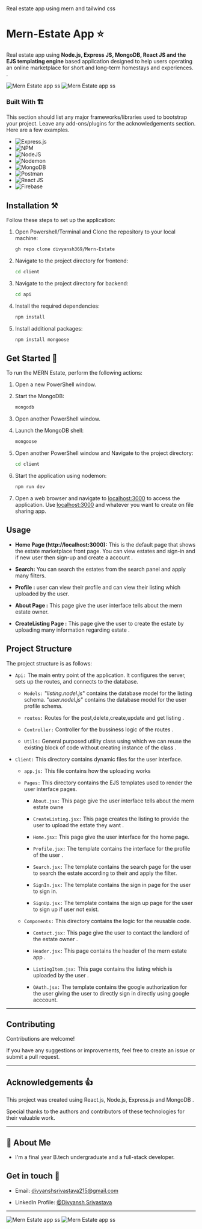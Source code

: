 # 
Real estate app using mern and tailwind css

# Mern-Estate App ⭐

Real estate app using **Node.js, Express JS, MongoDB, React JS and the EJS templating engine** based application designed to help users operating an online marketplace for short and long-term homestays and experiences. .


![Mern Estate app ss](https://github.com/divyansh369/Mern-Estate/blob/main/upload/Screenshot%20(138).png)
![Mern Estate app ss](https://github.com/divyansh369/Mern-Estate/blob/main/upload/Screenshot%20(139).png)


### Built With 🏗️

This section should list any major frameworks/libraries used to bootstrap your project. Leave any add-ons/plugins for the acknowledgements section. Here are a few examples.

* ![Express.js](https://img.shields.io/badge/express.js-%23404d59.svg?style=for-the-badge&logo=express&logoColor=%2361DAFB)
* ![NPM](https://img.shields.io/badge/NPM-%23CB3837.svg?style=for-the-badge&logo=npm&logoColor=white)
* ![NodeJS](https://img.shields.io/badge/node.js-6DA55F?style=for-the-badge&logo=node.js&logoColor=white)
* ![Nodemon](https://img.shields.io/badge/NODEMON-%23323330.svg?style=for-the-badge&logo=nodemon&logoColor=%BBDEAD)
* ![MongoDB](https://img.shields.io/badge/MongoDB-%234ea94b.svg?style=for-the-badge&logo=mongodb&logoColor=white)
* ![Postman](https://img.shields.io/badge/Postman-FF6C37?style=for-the-badge&logo=postman&logoColor=white)
* ![React JS](https://img.shields.io/badge/React-20232A?style=for-the-badge&logo=react&logoColor=61DAFB)
* ![Firebase](https://img.shields.io/badge/Firebase-039BE5?style=for-the-badge&logo=Firebase&logoColor=white)



## Installation ⚒ 

Follow these steps to set up the application:

1. Open Powershell/Terminal and Clone the repository to your local machine:

   ```bash
   gh repo clone divyansh369/Mern-Estate
   ```

2. Navigate to the project directory for frontend:

   ```bash
   cd client
   ```

3. Navigate to the project directory for backend:

   ```bash
   cd api
   ```

3. Install the required dependencies:
  
   ```bash
   npm install
   ```

4. Install additional packages:

   ```bash
   npm install mongoose 
   ```

## Get Started 📕

To run the MERN Estate, perform the following actions:

1. Open a new PowerShell window.

2. Start the MongoDB:

   ```bash
   mongodb
   ```

3. Open another PowerShell window.

4. Launch the MongoDB shell:

   ```bash
   mongoose
   ```

5. Open another PowerShell window and Navigate to the project directory:

   ```bash
   cd client
   ```

6. Start the application using nodemon:

   ```bash
   npm run dev
   ```

7. Open a web browser and navigate to [localhost:3000](http://localhost:3000) to access the application. Use [localhost:3000](http://localhost:3000) and whatever you want to create on file sharing app.

## Usage

* __Home Page (http://localhost:3000):__ This is the default page that shows the estate marketplace front page. 
You can view estates and sign-in and if new user then sign-up and create a account .

* __Search:__ You can search the estates from the search panel and apply many filters. 

* __Profile :__ user can view their profile and can view their listing which uploaded by the user.

* __About Page :__ This page give the user interface tells about the mern estate owner.

* __CreateListing Page :__ This page give the user to create the estate by uploading many information regarding estate . 



## Project Structure
The project structure is as follows:

* `Api:` The main entry point of the application. It configures the server, sets up the routes, and connects to the database.
   
   * `Models:`  "_listing.nodel.js_" contains the database model for the listing schema.
                "_user.nodel.js_" contains the database model for the user profile schema.

   * `routes:` Routes for the post,delete,create,update and get listing .

   * `Controller:` Controller for the bussiness logic of the routes .

    * `Utils:`  General purposed utility class using which we can reuse the existing block of code without creating instance of the class .

* `Client:` This directory contains dynamic files for the user interface.
   * `app.js:` This file contains how the uploading works

   * `Pages:` This directory contains the EJS templates used to render the user interface pages.
   
      * `About.jsx:` This page give the user interface tells about the mern estate owne
        
      * `CreateListing.jsx:` This page creates the listing to provide the user to upload the estate they want .
   
      * `Home.jsx:` This page give the user interface for the home page.
   
      * `Profile.jsx:` The template contains the interface for the profile of the user .
        
      * `Search.jsx:` The template contains the search page for the user to search the estate according to their and apply the filter.
      
      *  `SignIn.jsx:` The template contains the sign in page for the user to sign in.
      
      *  `SignUp.jsx:` The template contains the sign up page for the user to sign up if user not exist.
   
   * `Components:` This directory contains the logic for the reusable code.
   
      * `Contact.jsx:` This page give the user to contact the landlord of the estate owner .
        
      * `Header.jsx:` This page contains the header of the mern estate app .
   
      * `ListingItem.jsx:` This page contains the listing which is uploaded by the user .
   
      * `OAuth.jsx:` The template contains the google authorization for the user giving the user to directly sign in directly using google acccount.
        
     
---

## Contributing 
Contributions are welcome! 

If you have any suggestions or improvements, feel free to create an issue or submit a pull request.

---
## Acknowledgements 👍
This project was created using React.js, Node.js, Express.js and MongoDB .

Special thanks to the authors and contributors of these technologies for their valuable work. 

---

## 🚀 About Me

* I'm a final year B.tech undergraduate and a full-stack developer.


## Get in touch 💬
* Email: divyanshsrivastava215@gmail.com

* LinkedIn Profile: [@Divyansh Srivastava](https://www.linkedin.com/in/divyansh-srivastava-5a5956206/)

---


![Mern Estate app ss](https://github.com/divyansh369/Mern-Estate/blob/main/upload/Screenshot%20(140).png)
![Mern Estate app ss](https://github.com/divyansh369/Mern-Estate/blob/main/upload/Screenshot%20(141).png)

<!-- MARKDOWN LINKS & IMAGES -->
<!-- https://www.markdownguide.org/basic-syntax/#reference-style-links -->
[contributors-shield]: https://img.shields.io/github/contributors/othneildrew/Best-README-Template.svg?style=for-the-badge
[contributors-url]: https://github.com/othneildrew/Best-README-Template/graphs/contributors
[forks-shield]: https://img.shields.io/github/forks/othneildrew/Best-README-Template.svg?style=for-the-badge
[forks-url]: https://github.com/othneildrew/Best-README-Template/network/members
[stars-shield]: https://img.shields.io/github/stars/othneildrew/Best-README-Template.svg?style=for-the-badge
[stars-url]: https://github.com/othneildrew/Best-README-Template/stargazers
[issues-shield]: https://img.shields.io/github/issues/othneildrew/Best-README-Template.svg?style=for-the-badge
[issues-url]: https://github.com/othneildrew/Best-README-Template/issues
[license-shield]: https://img.shields.io/github/license/othneildrew/Best-README-Template.svg?style=for-the-badge
[license-url]: https://github.com/othneildrew/Best-README-Template/blob/master/LICENSE.txt
[linkedin-shield]: https://img.shields.io/badge/-LinkedIn-black.svg?style=for-the-badge&logo=linkedin&colorB=555
[linkedin-url]: https://linkedin.com/in/othneildrew
[product-screenshot]: images/screenshot.png
[Next.js]: https://img.shields.io/badge/next.js-000000?style=for-the-badge&logo=nextdotjs&logoColor=white
[Next-url]: https://nextjs.org/
[React.js]: https://img.shields.io/badge/React-20232A?style=for-the-badge&logo=react&logoColor=61DAFB
[React-url]: https://reactjs.org/
[Vue.js]: https://img.shields.io/badge/Vue.js-35495E?style=for-the-badge&logo=vuedotjs&logoColor=4FC08D
[Vue-url]: https://vuejs.org/
[Angular.io]: https://img.shields.io/badge/Angular-DD0031?style=for-the-badge&logo=angular&logoColor=white
[Angular-url]: https://angular.io/
[Svelte.dev]: https://img.shields.io/badge/Svelte-4A4A55?style=for-the-badge&logo=svelte&logoColor=FF3E00
[Svelte-url]: https://svelte.dev/
[Laravel.com]: https://img.shields.io/badge/Laravel-FF2D20?style=for-the-badge&logo=laravel&logoColor=white
[Laravel-url]: https://laravel.com
[Bootstrap.com]: https://img.shields.io/badge/Bootstrap-563D7C?style=for-the-badge&logo=bootstrap&logoColor=white
[Express JS]: https://expressjs.com/
[MongoDB]: https://www.mongodb.com/
[Node JS]: https://nodejs.org/en 


